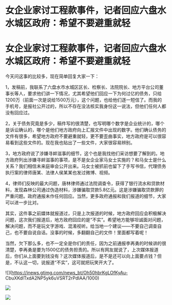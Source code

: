 # 女企业家讨工程款事件，记者回应六盘水水城区政府：希望不要避重就轻

# 女企业家讨工程款事件，记者回应六盘水水城区政府：希望不要避重就轻

今天问这事的比较多，现在简单回复大家一下：

1，发稿前，我联系了六盘水市水城区区长、检察长、法院院长、地方平台公司董事长等人，要求他们讲一下情况，尤其希望他们回应一下为何过亿的债务，只给1200万（前面一次是说给1500万元），这个问题，也给他们逐一短信了。而我的手机号，是报社公开过的，所以不存在没法核实我身份这一说法，但他们任何人都没有回应过。

2，关于债务究竟是多少，稿件写的很清楚，也写明哪个数字是企业统计的，哪个是诉讼确认的，哪个是他们地方政府向上汇报文件中出现的数字。他们确认债务的文件有很多，希望地方政府不要避重就轻，更不要歪曲事实，地方政府是可以很容易看到这些文件的。现在我也贴出了一些文件，大家很容易辨别。

3，地方政府说了涉嫌寻衅滋事的细节，这个也是我找他们采访想要了解到的。地方政府列出涉嫌寻衅滋事的事项，是不是女企业家马女士实施的？和马女士是什么关系？我们相信未来庭审会公开出来。马女士被抓前也留下了手写书信，代理债务执行案的律师唐某、法律人侯某某也发过微博、视频。

4，律师们反映的最大问题，唐林律师通过法院调查令，获得了银行流水和贷款材料，发现森林公司通过伪造材料，涉嫌骗取贷款5.8亿元。这是涉嫌骗取贷款罪的严重问题。政府通报未作任何回应。当然，更多政府通报和我们报道的细节，大家可以进一步比对。

其实，这件事之前媒体就报道过，只是上次报道的时候，地方政府回应会积极解决问题，这次我们报道后，地方政府回应的是“不实”。希望地方能够坦诚面对问题，解决问题，而不是玩文字游戏、混淆视听。给当地一个建议——不要自己调查自己，也不要自说自话。没事的时候，多翻翻自己的文件！里面都写着呢！

当然，欠下那么多，也不一定全是你们的责任，因为之前通报李再勇的时候讲的很清楚，李再勇是要为1500亿的债务担责的。所以有网友就说了，上次媒体报道后，你们从上面要到钱没有？这次媒体报道后，是不是还可以向上面要点钱？但是，不认这一切，说报道“不实”，这可就把玩笑开大了。

![](https://inews.gtimg.com/news_bt/Oh50hbrKgLOfKyAu-
CbuXKdlTxdA2NP5yk6uVSRT2rPdIAA/1000)

![](https://inews.gtimg.com/news_bt/OUNQ84qe4BYwWbtsuHX3Ai_4Ms8YV1dG3dut8kkOw3KGkAA/0)

![](https://inews.gtimg.com/news_bt/OMCqpLwF_DJgdEpgCXzJlDwVdT83zvlrlqa3Q1q_LWGScAA/1000)

